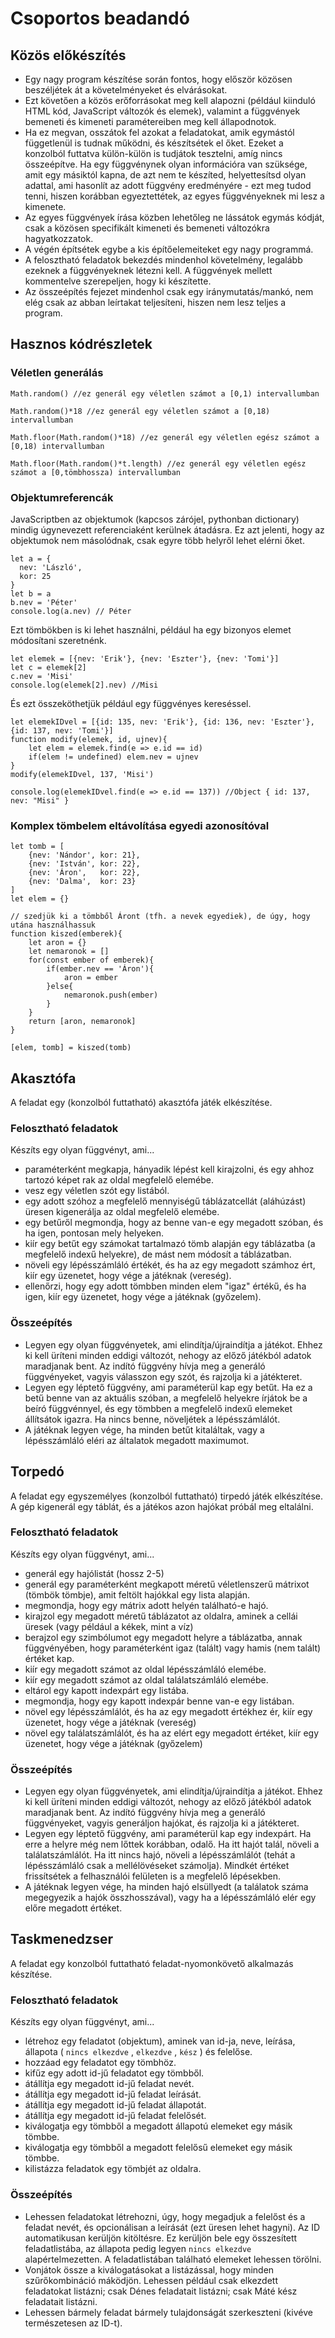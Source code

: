 # Csoportos beadandó
## Közös előkészítés
- Egy nagy program készítése során fontos, hogy először közösen beszéljétek át a követelményeket és elvárásokat.
- Ezt követően a közös erőforrásokat meg kell alapozni (például kiinduló HTML kód, JavaScript változók és elemek), valamint a függvények bemeneti és kimeneti paramétereiben meg kell állapodnotok.
- Ha ez megvan, osszátok fel azokat a feladatokat, amik egymástól függetlenül is tudnak működni, és készítsétek el őket. Ezeket a konzolból futtatva külön-külön is tudjátok tesztelni, amíg nincs összeépítve. Ha egy függvénynek olyan információra van szüksége, amit egy másiktól kapna, de azt nem te készíted, helyettesítsd olyan adattal, ami hasonlít az adott függvény eredményére - ezt meg tudod tenni, hiszen korábban egyeztettétek, az egyes függvényeknek mi lesz a kimenete.
- Az egyes függvények írása közben lehetőleg ne lássátok egymás kódját, csak a közösen specifikált kimeneti és bemeneti változókra hagyatkozzatok.
- A végén építsétek egybe a kis építőelemeiteket egy nagy programmá.
- A felosztható feladatok bekezdés mindenhol követelmény, legalább ezeknek a függvényeknek létezni kell. A függvények mellett kommentelve szerepeljen, hogy ki készítette.
- Az összeépítés fejezet mindenhol csak egy iránymutatás/mankó, nem elég csak az abban leírtakat teljesíteni, hiszen nem lesz teljes a program.

## Hasznos kódrészletek
### Véletlen generálás
```JS
Math.random() //ez generál egy véletlen számot a [0,1) intervallumban

Math.random()*18 //ez generál egy véletlen számot a [0,18) intervallumban

Math.floor(Math.random()*18) //ez generál egy véletlen egész számot a [0,18) intervallumban

Math.floor(Math.random()*t.length) //ez generál egy véletlen egész számot a [0,tömbhossza) intervallumban
```
### Objektumreferencák
JavaScriptben az objektumok (kapcsos zárójel, pythonban dictionary) mindig úgynevezett referenciaként kerülnek átadásra. Ez azt jelenti, hogy az objektumok nem másolódnak, csak egyre több helyről lehet elérni őket.
```JS
let a = {
  nev: 'László',
  kor: 25
}
let b = a
b.nev = 'Péter'
console.log(a.nev) // Péter
```
Ezt tömbökben is ki lehet használni, például ha egy bizonyos elemet módosítani szeretnénk.
```JS
let elemek = [{nev: 'Erik'}, {nev: 'Eszter'}, {nev: 'Tomi'}]
let c = elemek[2]
c.nev = 'Misi'
console.log(elemek[2].nev) //Misi
```

És ezt összeköthetjük például egy függvényes kereséssel.
```JS
let elemekIDvel = [{id: 135, nev: 'Erik'}, {id: 136, nev: 'Eszter'}, {id: 137, nev: 'Tomi'}]
function modify(elemek, id, ujnev){
    let elem = elemek.find(e => e.id == id)
    if(elem != undefined) elem.nev = ujnev
}
modify(elemekIDvel, 137, 'Misi')

console.log(elemekIDvel.find(e => e.id == 137)) //Object { id: 137, nev: "Misi" }
```

### Komplex tömbelem eltávolítása egyedi azonosítóval
```JS
let tomb = [
    {nev: 'Nándor', kor: 21},
    {nev: 'István', kor: 22},
    {nev: 'Áron',   kor: 22},
    {nev: 'Dalma',  kor: 23}
]
let elem = {}

// szedjük ki a tömbből Áront (tfh. a nevek egyediek), de úgy, hogy utána használhassuk
function kiszed(emberek){
    let aron = {}
    let nemaronok = []
    for(const ember of emberek){
        if(ember.nev == 'Áron'){
            aron = ember
        }else{
            nemaronok.push(ember)
        }
    }
    return [aron, nemaronok]
}

[elem, tomb] = kiszed(tomb)
```

## Akasztófa
A feladat egy (konzolból futtatható) akasztófa játék elkészítése.

### Felosztható feladatok
Készíts egy olyan függvényt, ami...
- paraméterként megkapja, hányadik lépést kell kirajzolni, és egy ahhoz tartozó képet rak az oldal megfelelő elemébe.
- vesz egy véletlen szót egy listából.
- egy adott szóhoz a megfelelő mennyiségű táblázatcellát (aláhúzást) üresen kigenerálja az oldal megfelelő elemébe.
- egy betűről megmondja, hogy az benne van-e egy megadott szóban, és ha igen, pontosan mely helyeken.
- kiír egy betűt egy számokat tartalmazó tömb alapján egy táblázatba (a megfelelő indexű helyekre), de mást nem módosít a táblázatban.
- növeli egy lépésszámláló értékét, és ha az egy megadott számhoz ért, kiír egy üzenetet, hogy vége a játéknak (vereség).
- ellenőrzi, hogy egy adott tömbben minden elem "igaz" értékű, és ha igen, kiír egy üzenetet, hogy vége a játéknak (győzelem).

### Összeépítés
- Legyen egy olyan függvényetek, ami elindítja/újraindítja a játékot. Ehhez ki kell üríteni minden eddigi változót, nehogy az előző játékból adatok maradjanak bent. Az indító függvény hívja meg a generáló függvényeket, vagyis válasszon egy szót, és rajzolja ki a játékteret.
- Legyen egy léptető függvény, ami paraméterül kap egy betűt. Ha ez a betű benne van az aktuális szóban, a megfelelő helyekre írjátok be a beíró függvénnyel, és egy tömbben a megfelelő indexű elemeket állítsátok igazra. Ha nincs benne, növeljétek a lépésszámlálót.
- A játéknak legyen vége, ha minden betűt kitaláltak, vagy a lépésszámláló eléri az általatok megadott maximumot.

## Torpedó
A feladat egy egyszemélyes (konzolból futtatható) tirpedó játék elkészítése. A gép kigenerál egy táblát, és a játékos azon hajókat próbál meg eltalálni.

### Felosztható feladatok
Készíts egy olyan függvényt, ami...
- generál egy hajólistát (hossz 2-5)
- generál egy paraméterként megkapott méretű véletlenszerű mátrixot (tömbök tömbje), amit feltölt hajókkal egy lista alapján.
- megmondja, hogy egy mátrix adott helyén található-e hajó.
- kirajzol egy megadott méretű táblázatot az oldalra, aminek a cellái üresek (vagy például a kékek, mint a víz)
- berajzol egy szimbólumot egy megadott helyre a táblázatba, annak függvényében, hogy paraméterként igaz (talált) vagy hamis (nem talált) értéket kap.
- kiír egy megadott számot az oldal lépésszámláló elemébe.
- kiír egy megadott számot az oldal találatszámláló elemébe.
- eltárol egy kapott indexpárt egy listába.
- megmondja, hogy egy kapott indexpár benne van-e egy listában.
- növel egy lépésszámlálót, és ha az egy megadott értékhez ér, kiír egy üzenetet, hogy vége a játéknak (vereség)
- növel egy találatszámlálót, és ha az elért egy megadott értéket, kiír egy üzenetet, hogy vége a játéknak (győzelem)

### Összeépítés
- Legyen egy olyan függvényetek, ami elindítja/újraindítja a játékot. Ehhez ki kell üríteni minden eddigi változót, nehogy az előző játékból adatok maradjanak bent. Az indító függvény hívja meg a generáló függvényeket, vagyis generáljon hajókat, és rajzolja ki a játékteret.
- Legyen egy léptető függvény, ami paraméterül kap egy indexpárt. Ha erre a helyre még nem lőttek korábban, odalő. Ha itt hajót talál, növeli a találatszámlálót. Ha itt nincs hajó, növeli a lépésszámlálót (tehát a lépésszámláló csak a mellélövéseket számolja). Mindkét értéket frissítsétek a felhasználói felületen is a megfelelő lépésekben.
- A játéknak legyen vége, ha minden hajó elsüllyedt (a találatok száma megegyezik a hajók összhosszával), vagy ha a lépésszámláló elér egy előre megadott értéket.

## Taskmenedzser
A feladat egy konzolból futtatható feladat-nyomonkövető alkalmazás készítése.

### Felosztható feladatok
Készíts egy olyan függvényt, ami...
- létrehoz egy feladatot (objektum), aminek van id-ja, neve, leírása, állapota ( `nincs elkezdve` , `elkezdve` , `kész` ) és felelőse.
- hozzáad egy feladatot egy tömbhöz.
- kifűz egy adott id-jű feladatot egy tömbből.
- átállítja egy megadott id-jű feladat nevét.
- átállítja egy megadott id-jű feladat leírását.
- átállítja egy megadott id-jű feladat állapotát.
- átállítja egy megadott id-jű feladat felelősét.
- kiválogatja egy tömbből a megadott állapotú elemeket egy másik tömbbe.
- kiválogatja egy tömbből a megadott felelősű elemeket egy másik tömbbe.
- kilistázza feladatok egy tömbjét az oldalra.

### Összeépítés
- Lehessen feladatokat létrehozni, úgy, hogy megadjuk a felelőst és a feladat nevét, és opcionálisan a leírását (ezt üresen lehet hagyni). Az ID automatikusan kerüljön kitöltésre. Ez kerüljön bele egy összesített feladatlistába, az állapota pedig legyen `nincs elkezdve` alapértelmezetten. A feladatlistában található elemeket lehessen törölni.
- Vonjátok össze a kiválogatásokat a listázással, hogy minden szűrőkombináció máködjön. Lehessen például csak elkezdett feladatokat listázni; csak Dénes feladatait listázni; csak Máté kész feladatait listázni.
- Lehessen bármely feladat bármely tulajdonságát szerkeszteni (kivéve természetesen az ID-t).